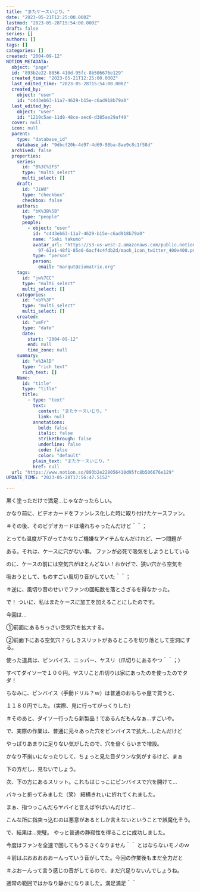 ```yaml
---
title: "またケースいじり。"
date: "2023-05-21T12:25:00.000Z"
lastmod: "2023-05-28T15:54:00.000Z"
draft: false
series: []
authors: []
tags: []
categories: []
created: "2004-09-12"
NOTION_METADATA:
  object: "page"
  id: "893b2e22-8056-410d-95fc-8b506676e129"
  created_time: "2023-05-21T12:25:00.000Z"
  last_edited_time: "2023-05-28T15:54:00.000Z"
  created_by:
    object: "user"
    id: "c443eb63-11a7-4629-b15e-c6ad918b79a0"
  last_edited_by:
    object: "user"
    id: "1219c5ae-11d8-48ce-aec6-d385ae29af49"
  cover: null
  icon: null
  parent:
    type: "database_id"
    database_id: "9dbcf20b-4d97-4d69-98ba-8ae9c8c1f58d"
  archived: false
  properties:
    series:
      id: "B%3C%3FS"
      type: "multi_select"
      multi_select: []
    draft:
      id: "JiWU"
      type: "checkbox"
      checkbox: false
    authors:
      id: "bK%3B%5B"
      type: "people"
      people:
        - object: "user"
          id: "c443eb63-11a7-4629-b15e-c6ad918b79a0"
          name: "Saki Yakumo"
          avatar_url: "https://s3-us-west-2.amazonaws.com/public.notion-static.com/3ad1c4\
            97-61e1-48f1-85e8-6acf4c4fdb2d/maoh_icon_twitter_400x400.png"
          type: "person"
          person:
            email: "marqut@ziomatrix.org"
    tags:
      id: "jw%7CC"
      type: "multi_select"
      multi_select: []
    categories:
      id: "nbY%3F"
      type: "multi_select"
      multi_select: []
    created:
      id: "vmFr"
      type: "date"
      date:
        start: "2004-09-12"
        end: null
        time_zone: null
    summary:
      id: "x%3AlD"
      type: "rich_text"
      rich_text: []
    Name:
      id: "title"
      type: "title"
      title:
        - type: "text"
          text:
            content: "またケースいじり。"
            link: null
          annotations:
            bold: false
            italic: false
            strikethrough: false
            underline: false
            code: false
            color: "default"
          plain_text: "またケースいじり。"
          href: null
  url: "https://www.notion.so/893b2e228056410d95fc8b506676e129"
UPDATE_TIME: "2023-05-28T17:56:47.515Z"

---
```

<link rel="stylesheet" href="https://cdn.jsdelivr.net/npm/katex@0.16.2/dist/katex.min.css" integrity="sha384-bYdxxUwYipFNohQlHt0bjN/LCpueqWz13HufFEV1SUatKs1cm4L6fFgCi1jT643X" crossorigin="anonymous">


黒く塗っただけで満足…じゃなかったらしい。


かなり前に、ビデオカードをファンレス化した時に取り付けたケースファン。


＃その後、そのビデオカードは壊れちゃったんだけど＾＾；


とっても温度が下がってかなりご機嫌なアイテムなんだけれど、一つ問題が


ある。それは、ケースに穴がない事。 ファンが必死で吸気をしようとしている


のに、ケースの前には空気穴がほとんどない！おかげで、狭い穴から空気を


吸おうとして、ものすごい風切り音がしていた＾＾；


＃逆に、風切り音のせいでファンの回転数を落とさざるを得なかった。


で！ ついに、私はまたケースに加工を加えることにしたのです。


今回は…


①前面にあるちっさい空気穴を拡大する。


②前面下にある空気穴？らしきスリットがあるところを切り落として空洞にする。


使った道具は、ピンバイス、ニッパー、ヤスリ（爪切りにあるやつ＾＾；）


すべてダイソーで１００円。ヤスリこと爪切りは家にあったのを使ったのでタダ！


ちなみに、ピンバイス（手動ドリル？ｗ）は普通のおもちゃ屋で買うと、


１１８０円でした。（実際、見に行ってがっくりした）


＃そのあと、ダイソー行ったら新製品！であるんだもんなぁ…すごいや。


で、実際の作業は、普通に元々あった穴をピンバイスで拡大…したんだけど


やっぱりあまりに足りない気がしたので、穴を倍くらいまで増設。


かなり不揃いになったりして、ちょっと見た目ダウンな気がするけど、まぁ


下の方だし、見ないでしょう。


次、下の方にあるスリット。これもはじっこにピンバイスで穴を開けて…


バキっと折ってみました（笑） 結構きれいに折れてくれました。


まぁ、指つっこんだらヤバイと言えばやばいんだけど…


こんな所に指突っ込むのは悪意があるとしか言えないということで誤魔化そう。


で、結果は…完璧。 やっと普通の静寂性を得ることに成功しました。


今度はファンを全速で回してもうるさくなりません＾＾ とはならないモノのｗ


＃前はぶおおおおおーんっていう音がしてた。今回の作業後もまだ全力だと


＃ぶおーんって言う感じの音がしてるので、まだ穴足りないんでしょうね。


通常の範囲ではかなり静かになりました。満足満足＾＾

